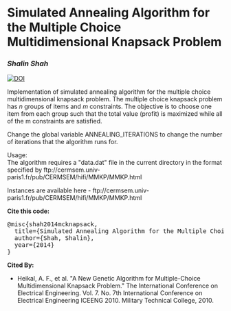 <H1>Simulated Annealing Algorithm for the Multiple Choice Multidimensional Knapsack Problem</H1>

<i><h3>Shalin Shah</h3></i>
<a href="https://zenodo.org/badge/latestdoi/134318963"><img src="https://zenodo.org/badge/134318963.svg" alt="DOI"></a>

<P>Implementation of simulated annealing algorithm for the multiple choice  multidimensional knapsack problem. The multiple choice knapsack problem has <I>n</I> groups of items and <I>m</I> constraints. The objective is to choose one item from each group such that the total value (profit) is maximized while all of the m constraints are satisfied. </P>

<P>Change the global variable ANNEALING_ITERATIONS to change the number of iterations that the algorithm runs for.</P>
<P>Usage:<BR>The algorithm requires a "data.dat" file in the current directory in the format specified by ftp://cermsem.univ-paris1.fr/pub/CERMSEM/hifi/MMKP/MMKP.html</p>
  
<P>Instances are available here - ftp://cermsem.univ-paris1.fr/pub/CERMSEM/hifi/MMKP/MMKP.html</p>
<b>Cite this code:</b>
<pre>
@misc{shah2014mcknapsack,
  title={Simulated Annealing Algorithm for the Multiple Choice Multidimensional Knapsack Problem},
  author={Shah, Shalin},
  year={2014}
}
</pre>
<b>Cited By:</b>
<ul>
  <li>Heikal, A. F., et al. "A New Genetic Algorithm for Multiple-Choice Multidimensional Knapsack Problem." The International Conference on Electrical Engineering. Vol. 7. No. 7th International Conference on Electrical Engineering ICEENG 2010. Military Technical College, 2010.</li>
  </ul>
